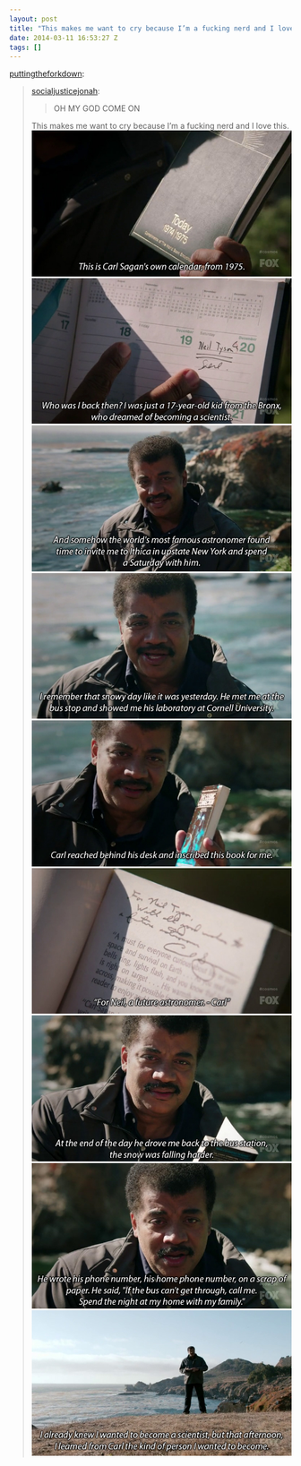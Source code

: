 ```yaml
---
layout: post
title: "This makes me want to cry because I’m a fucking nerd and I love this."
date: 2014-03-11 16:53:27 Z
tags: []
---
```

[puttingtheforkdown](http://puttingtheforkdown.tumblr.com/post/79264805104/socialjusticejonah-oh-my-god-come-on-this):

> [socialjusticejonah](http://socialjusticejonah.tumblr.com/post/79228844999/oh-my-god-come-on):
> 
> > OH MY GOD COME ON
> 
> This makes me want to cry because I’m a fucking nerd and I love this.
![](/media/2014/03/79272459567_0.jpg)
![](/media/2014/03/79272459567_1.jpg)
![](/media/2014/03/79272459567_2.jpg)
![](/media/2014/03/79272459567_3.jpg)
![](/media/2014/03/79272459567_4.jpg)
![](/media/2014/03/79272459567_5.jpg)
![](/media/2014/03/79272459567_6.jpg)
![](/media/2014/03/79272459567_7.jpg)
![](/media/2014/03/79272459567_8.jpg)
